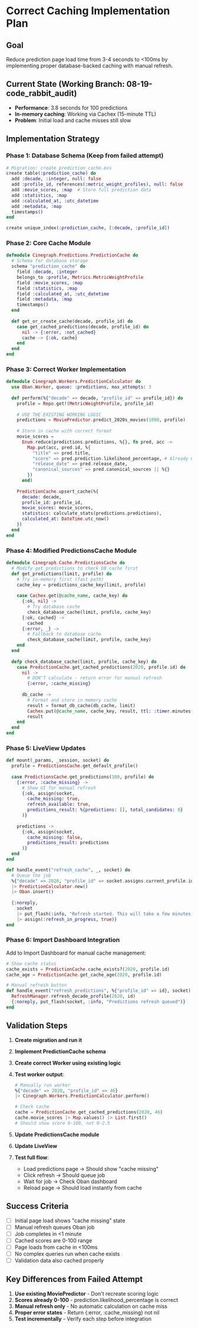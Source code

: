 # Correct Caching Implementation Plan

## Goal
Reduce prediction page load time from 3-4 seconds to <100ms by implementing proper database-backed caching with manual refresh.

## Current State (Working Branch: 08-19-code_rabbit_audit)
- **Performance**: 3.8 seconds for 100 predictions
- **In-memory caching**: Working via Cachex (15-minute TTL)
- **Problem**: Initial load and cache misses still slow

## Implementation Strategy

### Phase 1: Database Schema (Keep from failed attempt)
```elixir
# Migration: create_prediction_cache.exs
create table(:prediction_cache) do
  add :decade, :integer, null: false
  add :profile_id, references(:metric_weight_profiles), null: false
  add :movie_scores, :map  # Store full prediction data
  add :statistics, :map
  add :calculated_at, :utc_datetime
  add :metadata, :map
  timestamps()
end

create unique_index(:prediction_cache, [:decade, :profile_id])
```

### Phase 2: Core Cache Module
```elixir
defmodule Cinegraph.Predictions.PredictionCache do
  # Schema for database storage
  schema "prediction_cache" do
    field :decade, :integer
    belongs_to :profile, Metrics.MetricWeightProfile
    field :movie_scores, :map
    field :statistics, :map
    field :calculated_at, :utc_datetime
    field :metadata, :map
    timestamps()
  end
  
  def get_or_create_cache(decade, profile_id) do
    case get_cached_predictions(decade, profile_id) do
      nil -> {:error, :not_cached}
      cache -> {:ok, cache}
    end
  end
end
```

### Phase 3: Correct Worker Implementation
```elixir
defmodule Cinegraph.Workers.PredictionCalculator do
  use Oban.Worker, queue: :predictions, max_attempts: 3
  
  def perform(%{"decade" => decade, "profile_id" => profile_id}) do
    profile = Repo.get!(MetricWeightProfile, profile_id)
    
    # USE THE EXISTING WORKING LOGIC
    predictions = MoviePredictor.predict_2020s_movies(1000, profile)
    
    # Store in cache with correct format
    movie_scores = 
      Enum.reduce(predictions.predictions, %{}, fn pred, acc ->
        Map.put(acc, pred.id, %{
          "title" => pred.title,
          "score" => pred.prediction.likelihood_percentage, # Already 0-100
          "release_date" => pred.release_date,
          "canonical_sources" => pred.canonical_sources || %{}
        })
      end)
    
    PredictionCache.upsert_cache(%{
      decade: decade,
      profile_id: profile_id,
      movie_scores: movie_scores,
      statistics: calculate_stats(predictions.predictions),
      calculated_at: DateTime.utc_now()
    })
  end
end
```

### Phase 4: Modified PredictionsCache Module
```elixir
defmodule Cinegraph.Cache.PredictionsCache do
  # Modify get_predictions to check DB cache first
  def get_predictions(limit, profile) do
    # Try in-memory first (fast path)
    cache_key = predictions_cache_key(limit, profile)
    
    case Cachex.get(@cache_name, cache_key) do
      {:ok, nil} ->
        # Try database cache
        check_database_cache(limit, profile, cache_key)
      {:ok, cached} ->
        cached
      {:error, _} ->
        # Fallback to database cache
        check_database_cache(limit, profile, cache_key)
    end
  end
  
  defp check_database_cache(limit, profile, cache_key) do
    case PredictionCache.get_cached_predictions(2020, profile.id) do
      nil ->
        # DON'T calculate - return error for manual refresh
        {:error, :cache_missing}
      
      db_cache ->
        # Format and store in memory cache
        result = format_db_cache(db_cache, limit)
        Cachex.put(@cache_name, cache_key, result, ttl: :timer.minutes(15))
        result
    end
  end
end
```

### Phase 5: LiveView Updates
```elixir
def mount(_params, _session, socket) do
  profile = PredictionsCache.get_default_profile()
  
  case PredictionsCache.get_predictions(100, profile) do
    {:error, :cache_missing} ->
      # Show UI for manual refresh
      {:ok, assign(socket, 
        cache_missing: true,
        refresh_available: true,
        predictions_result: %{predictions: [], total_candidates: 0}
      )}
    
    predictions ->
      {:ok, assign(socket, 
        cache_missing: false,
        predictions_result: predictions
      )}
  end
end

def handle_event("refresh_cache", _, socket) do
  # Queue the job
  %{"decade" => 2020, "profile_id" => socket.assigns.current_profile.id}
  |> PredictionCalculator.new()
  |> Oban.insert()
  
  {:noreply, 
    socket
    |> put_flash(:info, "Refresh started. This will take a few minutes.")
    |> assign(:refresh_in_progress, true)}
end
```

### Phase 6: Import Dashboard Integration
Add to Import Dashboard for manual cache management:
```elixir
# Show cache status
cache_exists = PredictionCache.cache_exists?(2020, profile.id)
cache_age = PredictionCache.get_cache_age(2020, profile.id)

# Manual refresh button
def handle_event("refresh_predictions", %{"profile_id" => id}, socket) do
  RefreshManager.refresh_decade_profile(2020, id)
  {:noreply, put_flash(socket, :info, "Predictions refresh queued")}
end
```

## Validation Steps

1. **Create migration and run it**
2. **Implement PredictionCache schema**
3. **Create correct Worker using existing logic**
4. **Test worker output**:
   ```elixir
   # Manually run worker
   %{"decade" => 2020, "profile_id" => 46}
   |> Cinegraph.Workers.PredictionCalculator.perform()
   
   # Check cache
   cache = PredictionCache.get_cached_predictions(2020, 46)
   cache.movie_scores |> Map.values() |> List.first()
   # Should show score 0-100, not 0-2.5
   ```

5. **Update PredictionsCache module**
6. **Update LiveView**
7. **Test full flow**:
   - Load predictions page -> Should show "cache missing"
   - Click refresh -> Should queue job
   - Wait for job -> Check Oban dashboard
   - Reload page -> Should load instantly from cache

## Success Criteria

- [ ] Initial page load shows "cache missing" state
- [ ] Manual refresh queues Oban job
- [ ] Job completes in <1 minute
- [ ] Cached scores are 0-100 range
- [ ] Page loads from cache in <100ms
- [ ] No complex queries run when cache exists
- [ ] Validation data also cached properly

## Key Differences from Failed Attempt

1. **Use existing MoviePredictor** - Don't recreate scoring logic
2. **Scores already 0-100** - prediction.likelihood_percentage is correct
3. **Manual refresh only** - No automatic calculation on cache miss
4. **Proper error states** - Return {:error, :cache_missing} not nil
5. **Test incrementally** - Verify each step before integration